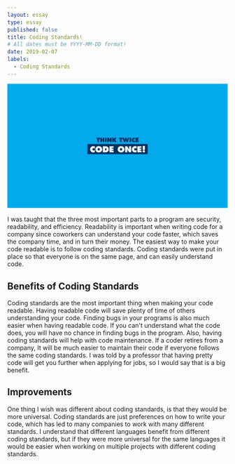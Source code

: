 ```yaml
---
layout: essay
type: essay
published: false
title: Coding Standards!
# All dates must be YYYY-MM-DD format!
date: 2019-02-07
labels:
  - Coding Standards
---
```


<img class="ui centered image" src="../images/codingStandard.jpeg">


I was taught that the three most important parts to a program are security, readability, and efficiency. Readability is important when writing code for a company since coworkers can understand your code faster, which saves the company time, and in turn their money. The easiest way to make your code readable is to follow coding standards. Coding standards were put in place so that everyone is on the same page, and can easily understand code.

## Benefits of Coding Standards

Coding standards are the most important thing when making your code readable. Having readable code will save plenty of time of others understanding your code. Finding bugs in your programs is also much easier when having readable code. If you can't understand what the code does, you will have no chance in finding bugs in the program. Also, having coding standards will help with code maintenance. If a coder retires from a company, It will be much easier to maintain their code if everyone follows the same coding standards. I was told by a professor that having pretty code will get you further when applying for jobs, so I would say that is a big benefit.

## Improvements

One thing I wish was different about coding standards, is that they would be more universal. Coding standards are just preferences on how to write your code, which has led to many companies to work with many different standards. I understand that different languages benefit from different coding standards, but if they were more universal for the same languages it would be easier when working on multiple projects with different coding standards. 
